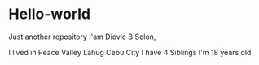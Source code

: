 # Hello-world
Just another repository
I'am Diovic B Solon,


I lived in Peace Valley Lahug Cebu City
I have 4 Siblings
I'm 18 years old
